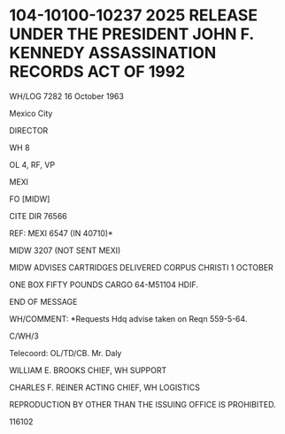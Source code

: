 # 104-10100-10237 2025 RELEASE UNDER THE PRESIDENT JOHN F. KENNEDY ASSASSINATION RECORDS ACT OF 1992

WH/LOG
7282
16 October 1963

Mexico City

DIRECTOR

WH 8

OL 4, RF, VP

MEXI

FO
[MIDW]

CITE DIR 76566

REF: MEXI 6547 (IN 40710)*

MIDW 3207 (NOT SENT MEXI)

MIDW ADVISES CARTRIDGES DELIVERED CORPUS CHRISTI 1 OCTOBER

ONE BOX FIFTY POUNDS CARGO 64-M51104 HDIF.

END OF MESSAGE

WH/COMMENT: *Requests Hdq advise taken on Reqn 559-5-64.

C/WH/3

Telecoord:
OL/TD/CB. Mr. Daly

WILLIAM E. BROOKS
CHIEF, WH SUPPORT

CHARLES F. REINER
ACTING CHIEF, WH LOGISTICS

REPRODUCTION BY OTHER THAN THE ISSUING OFFICE IS PROHIBITED.

116102
